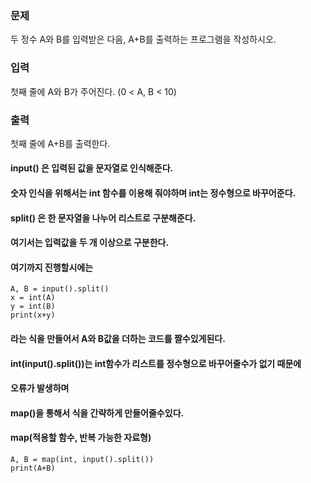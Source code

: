 ### 문제
두 정수 A와 B를 입력받은 다음, A+B를 출력하는 프로그램을 작성하시오.

### 입력
첫째 줄에 A와 B가 주어진다. (0 < A, B < 10)

### 출력
첫째 줄에 A+B를 출력한다.

#### input() 은 입력된 값을 문자열로 인식해준다.
#### 숫자 인식을 위해서는 int 함수를 이용해 줘야하며 int는 정수형으로 바꾸어준다.
#### split() 은 한 문자열을 나누어 리스트로 구분해준다. 
#### 여기서는 입력값을 두 개 이상으로 구분한다.
#### 여기까지 진행할시에는

    A, B = input().split()
    x = int(A)
    y = int(B)
    print(x+y)

#### 라는 식을 만들어서 A와 B값을 더하는 코드를 짤수있게된다.
#### int(input().split())는 int함수가 리스트를 정수형으로 바꾸어줄수가 없기 때문에
#### 오류가 발생하며 
#### map()을 통해서 식을 간략하게 만들어줄수있다.
#### map(적용할 함수, 반복 가능한 자료형)

    A, B = map(int, input().split())
    print(A+B)
